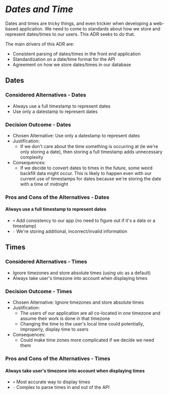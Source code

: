 # *Dates and Time*

Dates and times are tricky things, and even trickier when developing a
web-based application. We need to come to standards about how we store
and represent dates/times to our users. This ADR seeks to do that.

The main drivers of this ADR are:

* Consistent parsing of dates/times in the front end application
* Standardization on a date/time format for the API
* Agreement on how we store dates/times in our database

## Dates

### Considered Alternatives - Dates

* Always use a full timestamp to represent dates
* Use only a datestamp to represent dates

### Decision Outcome - Dates

* Chosen Alternative: Use only a datestamp to represent dates
* Justification:
  * If we don't care about the time something is occurring at (ie we're
  only storing a date), then storing a full timestamp adds unnecessary complexity
* Consequences:
  * If we decide to convert dates to times in the future, some weird backfill
  data might occur. This is likely to happen even with our current use of
  timestamps for dates because we're storing the date with a time of midnight

### Pros and Cons of the Alternatives  - Dates

#### Always use a full timestamp to represent dates

* `+` Add consistency to our app (no need to figure out if it's a date or a timestamp)
* `-` We're storing additional, incorrect/invalid information

## Times

### Considered Alternatives - Times

* Ignore timezones and store absolute times (using utc as a default)
* Always take user's timezone into account when displaying times

### Decision Outcome - Times

* Chosen Alternative: Ignore timezones and store absolute times
* Justification:
  * The users of our application are all co-located in one timezone and assume
  their work is done in that timezone
  * Changing the time to the user's local time could potentially, improperly,
  display time to users
* Consequences:
  * Could make time zones more complicated if we decide we need them

### Pros and Cons of the Alternatives - Times

#### Always take user's timezone into account when displaying times

* `+` Most accurate way to display times
* `-` Complex to parse times in and out of the API
